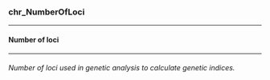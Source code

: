 ### chr_NumberOfLoci



------
#### Number of loci



------
###### Number of loci used in genetic analysis to calculate genetic indices.